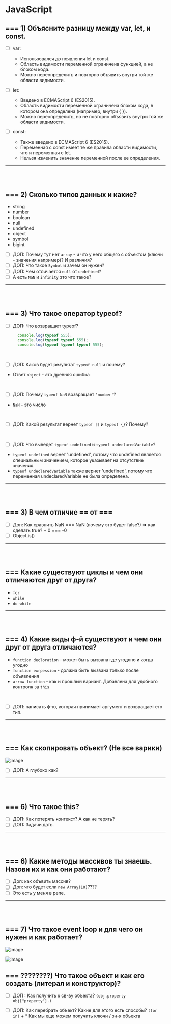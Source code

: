 # JavaScript

<h2>=== 1) Объясните разницу между var, let, и const.</h2>

- [ ] var:
      
    + Использовался до появления let и const.
    + Область видимости переменной ограничена функцией, а не блоком кода.
    + Можно переопределить и повторно объявить внутри той же области видимости.
     
- [ ] let:

    + Введено в ECMAScript 6 (ES2015).
    + Область видимости переменной ограничена блоком кода, в котором она определена (например, внутри { }).
    + Можно переопределить, но не повторно объявить внутри той же области видимости.
     
- [ ] const:

    + Также введено в ECMAScript 6 (ES2015).
    + Переменная с const имеет те же правила области видимости, что и переменная с let.
    + Нельзя изменить значение переменной после ее определения.

<hr>
<br>
<br>

<h2>=== 2) Сколько типов данных и какие?</h2>

  + string
  + number
  + boolean
  + null
  + undefined
  + object
  + symbol
  + bigint

  - [ ] ДОП: Почему тут нет `array` - и что у него общего с объектом (ключи - значения например)? И различия?
  - [ ] ДОП: Что такое `Symbol` и зачем он нужен?
  - [ ] ДОП: Чем отличается `null` от `undefined`?
  - [ ] А есть `NaN` и `infinity` это что такое?

<hr>
<br>
<br>

<h2>=== 3) Что такое оператор typeof? </h2>

- [ ] ДОП: Что возвращает typeof?

  ```javascript
    console.log(typeof 555);
    console.log(typeof typeof 555);
    console.log(typeof typeof typeof 555);
  ```

  <br>

- [ ] ДОП: Каков будет результат `typeof null` и почему?

+ Ответ `object` - это древняя ошибка

<br>

- [ ] ДОП: Почему `typeof NaN` возвращает `'number'`?

+ `NaN` - это число

<br>

- [ ] ДОП: Какой результат вернет `typeof []` и `typeof {}`? Почему?

<br>

- [ ] ДОП: Что выведет `typeof undefined` и `typeof undeclaredVariable`?

+ `typeof undefined` вернет 'undefined', потому что undefined является специальным значением, которое указывает на отсутствие значения.
+ `typeof undeclaredVariable` также вернет 'undefined', потому что переменная undeclaredVariable не была определена.

<hr>
<br>
<br>

<h2>=== 3) В чем отличие == от === </h2>

- [ ] Доп: Как сравнить NaN === NaN (почему это будет false?) => как сделать true? + 0 === -0
- [ ] Object.is()

<hr>
<br>
<br>

<h2>=== Какие существуют циклы и чем они отличаются друг от друга?</h2>

+ `for`
+ `while`
+ `do while`

<hr>
<br>
<br>

<h2>=== 4) Какие виды ф-й существуют и чем они друг от друга отличаются? </h2>

+ `function decloration` - может быть вызвана где угодлно и когда угодно
+ `function exrpession` - должна быть вызвана только после объявления
+ `arrow function` - как и прошлый вариант. Добавлена для удобного контроля за `this`

<br>

- [ ] ДОП: написать ф-ю, которая принимает аргумент и возвращает его тип.

<hr>
<br>
<br>

<h2>=== Как скопировать объект? (Не все варики)</h2>

![image](https://github.com/acidshotgun/interview/assets/117285472/e16ef451-ef3b-4ae7-a29e-1d2a3953ba58)

- [ ] ДОП: А глубоко как?

<hr>
<br>
<br>

<h2>=== 6) Что такое this?</h2>

- [ ] ДОП: Как потерять контекст? А как не терять?
- [ ] ДОП: Задачи дать.

<hr>
<br>
<br>

<h2>=== 6) Какие методы массивов ты знаешь. Назови их и как они работают?</h2>

- [ ] Доп: как объвить массив?
- [ ] Доп: что будет если `new Array(10)`????
- [ ] Это есть у меня в репе.

<hr>
<br>
<br>

<h2>=== 7) Что такое event loop и для чего он нужен и как работает? </h2>

![image](https://github.com/acidshotgun/interview/assets/117285472/99d8b315-6050-432f-9d9d-9b6119360cdb)

![image](https://github.com/acidshotgun/interview/assets/117285472/5f68a120-0927-4376-a733-38a2de8d1028)

<h2>=== ????????) Что такое объект и как его создать (литерал и конструктор)? </h2>

- [ ] ДОП : Как получить к св-ву объекта? `(obj.property obj["property"].)`
- [ ] ДОП: Как перебрать объект? Какие для этого есть способы? `(for in)`
      + * Как мы еще можем получить ключи / зн-я объекта


